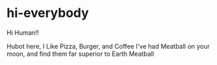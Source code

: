 # hi-everybody

Hi Human!!

Hubot here, I Like Pizza, Burger, and Coffee
I've had Meatball on your moon, and find them far superior to Earth Meatball
